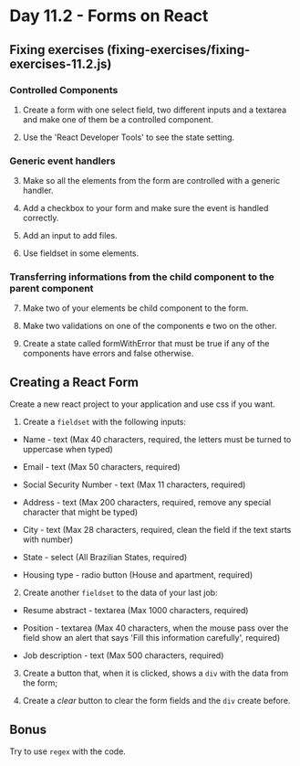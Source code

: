 # Day 11.2 - Forms on React

## Fixing exercises (fixing-exercises/fixing-exercises-11.2.js)

### Controlled Components

1. Create a form with one select field, two different inputs and a textarea and make one of them be a controlled component.

2. Use the 'React Developer Tools' to see the state setting.

### Generic event handlers

3. Make so all the elements from the form are controlled with a generic handler.

4. Add a checkbox to your form and make sure the event is handled correctly.

5. Add an input to add files.

6. Use fieldset in some elements.

### Transferring informations from the child component to the parent component

7. Make two of your elements be child component to the form.

8. Make two validations on one of the components e two on the other.

9. Create a state called formWithError that must be true if any of the components have errors and false otherwise.

## Creating a React Form

Create a new react project to your application and use css if you want.

1. Create a `fieldset` with the following inputs:

* Name - text (Max 40 characters, required, the letters must be turned to uppercase when typed)

* Email - text (Max 50 characters, required)

* Social Security Number - text (Max 11 characters, required)

* Address - text (Max 200 characters, required, remove any special character that might be typed)

* City - text (Max 28 characters, required, clean the field if the text starts with number)

* State - select (All Brazilian States, required)

* Housing type - radio button (House and apartment, required)

2. Create another `fieldset` to the data of your last job:

* Resume abstract - textarea (Max 1000 characters, required)

* Position - textarea (Max 40 characters, when the mouse pass over the field show an alert that says 'Fill this information carefully', required)

* Job description - text (Max 500 characters, required)

3. Create a button that, when it is clicked, shows a `div` with the data from the form;

4. Create a _clear_ button to clear the form fields and the `div` create before.

## Bonus

Try to use `regex` with the code.